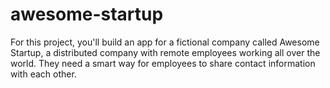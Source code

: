 # awesome-startup

For this project, you'll build an app for a fictional company called Awesome Startup, a distributed company with remote employees working all over the world. They need a smart way for employees to share contact information with each other.

